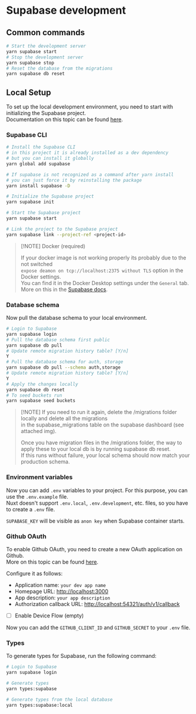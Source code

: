 # Supabase development

## Common commands

```bash
# Start the development server
yarn supabase start
# Stop the development server
yarn supabase stop
# Reset the database from the migrations
yarn supabase db reset
```

## Local Setup

To set up the local development environment, you need to start with initializing the Supabase project.  
Documentation on this topic can be found [here](https://supabase.com/docs/guides/local-development).

### Supabase CLI

```bash
# Install the Supabase CLI 
# in this project it is already installed as a dev dependency
# but you can install it globally
yarn global add supabase

# If supabase is not recognized as a command after yarn install
# you can just force it by reinstalling the package
yarn install supabase -D

# Initialize the Supabase project
yarn supabase init

# Start the Supabase project
yarn supabase start

# Link the project to the Supabase project
yarn supabase link --project-ref <project-id>
```

> [!NOTE] Docker (required)
>
> If your docker image is not working properly its probably due to the not switched  
> `expose deamon on tcp://localhost:2375 without TLS` option in the Docker settings.  
> You can find it in the Docker Desktop settings under the `General` tab.  
> More on this in the [Supabase docs](https://supabase.com/docs/guides/local-development/cli/getting-started).

### Database schema

Now pull the database schema to your local environment.

```bash
# Login to Supabase
yarn supabase login
# Pull the database schema first public
yarn supabase db pull
# Update remote migration history table? [Y/n] 
Y
# Pull the database schema for auth, storage
yarn supabase db pull --schema auth,storage
# Update remote migration history table? [Y/n]
Y
# Apply the changes locally
yarn supabase db reset
# To seed buckets run
yarn supabase seed buckets
```

> [!NOTE] If you need to run it again, delete the /migrations folder locally and delete all the migrations  
> in the supabase_migrations table on the supabase dashboard (see attached img).
>
> Once you have migration files in the /migrations folder, the way to apply these to your local db is by running supabase db reset.  
> If this runs without failure, your local schema should now match your  production schema.

### Environment variables

Now you can add `.env` variables to your project. For this purpose, you can use the `.env.example` file.  
Nuxt doesn't support `.env.local`, `.env.development`, etc. files, so you have to create a `.env` file.

`SUPABASE_KEY` will be visible as `anon key` when Supabase container starts.

### Github OAuth

To enable Github OAuth, you need to create a new OAuth application on Github.  
More on this topic can be found [here](https://supabase.com/docs/guides/auth/social-login/auth-github).

Configure it as follows:

- Application name: `your dev app name`
- Homepage URL: <http://localhost:3000>
- App description: `your app description`
- Authorization callback URL: <http://localhost:54321/auth/v1/callback>
- [ ] Enable Device Flow (empty)

Now you can add the `GITHUB_CLIENT_ID` and `GITHUB_SECRET` to your `.env` file.

### Types

To generate types for Supabase, run the following command:

```bash
# Login to Supabase
yarn supabase login

# Generate types
yarn types:supabase

# Generate types from the local database
yarn types:supabase:local
```

